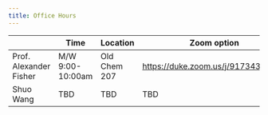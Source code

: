 ```yaml
---
title: Office Hours
---
```


|                        | Time             | Location     | Zoom option                          |
|------------------------|------------------|--------------|--------------------------------------|
| Prof. Alexander Fisher | M/W 9:00-10:00am | Old Chem 207 | <https://duke.zoom.us/j/91734321647> |
| Shuo Wang              | TBD              | TBD          | TBD                                  |
